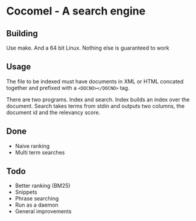 # Cocomel - A search engine

## Building

Use make. And a 64 bit Linux. Nothing else is guaranteed to work

## Usage

The file to be indexed must have documents in XML or HTML concated together and prefixed with a `<DOCNO></DOCNO>` tag.

There are two programs. Index and search. Index builds an index over the document. Search takes terms from stdin and outputs two columns, the document id and the relevancy score.

## Done

* Naive ranking
* Multi term searches

## Todo

* Better ranking (BM25)
* Snippets
* Phrase searching
* Run as a daemon
* General improvements

